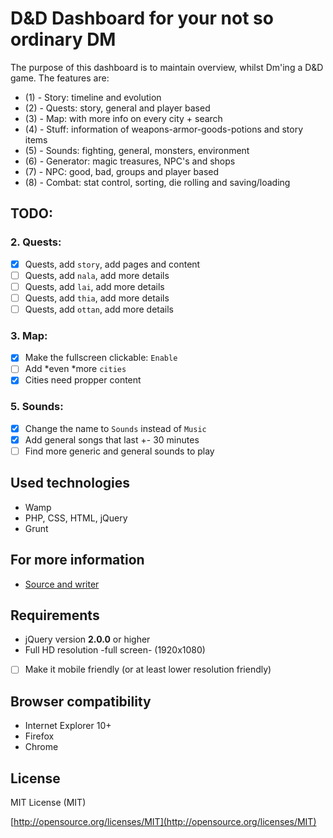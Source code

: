 # D&D Dashboard for your not so ordinary DM
The purpose of this dashboard is to maintain overview, whilst Dm'ing a D&D game. The features are:
- (1) - Story: timeline and evolution
- (2) - Quests: story, general and player based
- (3) - Map: with more info on every city + search
- (4) - Stuff: information of weapons-armor-goods-potions and story items
- (5) - Sounds: fighting, general, monsters, environment
- (6) - Generator: magic treasures, NPC's and shops
- (7) - NPC: good, bad, groups and player based
- (8) - Combat: stat control, sorting, die rolling and saving/loading

## TODO:
### 2. Quests:
- [x] Quests, add `story`, add pages and content
- [ ] Quests, add `nala`, add more details
- [ ] Quests, add `lai`, add more details
- [ ] Quests, add `thia`, add more details
- [ ] Quests, add `ottan`, add more details

### 3. Map:
- [x] Make the fullscreen clickable: `Enable`
- [ ] Add *even *more `cities`
- [x] Cities need propper content

### 5. Sounds:
- [x] Change the name to `Sounds` instead of `Music`
- [x] Add general songs that last +- 30 minutes
- [ ] Find more generic and general sounds to play

## Used technologies
- Wamp
- PHP, CSS, HTML, jQuery
- Grunt

## For more information
- [Source and writer](http://kenvandamme.be/d&d/)

## Requirements
- jQuery version **2.0.0** or higher
- Full HD resolution -full screen- (1920x1080)
- [ ] Make it mobile friendly (or at least lower resolution friendly)

## Browser compatibility
- Internet Explorer 10+
- Firefox
- Chrome

## License
MIT License (MIT)

[http://opensource.org/licenses/MIT](http://opensource.org/licenses/MIT)
